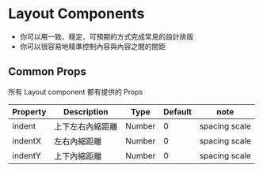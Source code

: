 # Layout Components

- 你可以用一致、穩定、可預期的方式完成常見的設計排版
- 你可以很容易地精準控制內容與內容之間的間距

## Common Props

所有 Layout component 都有提供的 Props

| Property | Description | Type | Default | note |
| --- | --- | --- | --- | --- |
| indent | 上下左右內縮距離 | Number | 0 | spacing scale |
| indentX | 左右內縮距離 | Number | 0 | spacing scale |
| indentY | 上下內縮距離 | Number | 0 | spacing scale |
